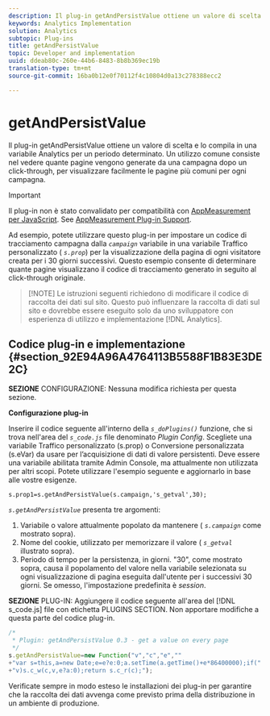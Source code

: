 ```yaml
---
description: Il plug-in getAndPersistValue ottiene un valore di scelta e lo compila in una variabile Analytics per un periodo determinato. Un utilizzo comune consiste nel vedere quante pagine vengono generate da una campagna dopo un click-through, per visualizzare facilmente le pagine più comuni per ogni campagna.
keywords: Analytics Implementation
solution: Analytics
subtopic: Plug-ins
title: getAndPersistValue
topic: Developer and implementation
uuid: ddeab80c-260e-44b6-8483-8b8b369ec19b
translation-type: tm+mt
source-git-commit: 16ba0b12e0f70112f4c10804d0a13c278388ecc2

---
```



# getAndPersistValue

Il plug-in getAndPersistValue ottiene un valore di scelta e lo compila in una variabile Analytics per un periodo determinato. Un utilizzo comune consiste nel vedere quante pagine vengono generate da una campagna dopo un click-through, per visualizzare facilmente le pagine più comuni per ogni campagna.

>[!IMPORTANT]
>
>Il plug-in non è stato convalidato per compatibilità con [AppMeasurement per JavaScript](/help/implement/js-implementation/c-appmeasurement-js/appmeasure-mjs.md). See [AppMeasurement Plug-in Support](/help/implement/js-implementation/c-appmeasurement-js/plugins-support.md).

Ad esempio, potete utilizzare questo plug-in per impostare un codice di tracciamento campagna dalla *`campaign`* variabile in una variabile Traffico personalizzato ( *`s.prop`*) per la visualizzazione della pagina di ogni visitatore creata per i 30 giorni successivi. Questo esempio consente di determinare quante pagine visualizzano il codice di tracciamento generato in seguito al click-through originale.

> [!NOTE] Le istruzioni seguenti richiedono di modificare il codice di raccolta dei dati sul sito. Questo può influenzare la raccolta di dati sul sito e dovrebbe essere eseguito solo da uno sviluppatore con esperienza di utilizzo e implementazione [!DNL Analytics].

## Codice plug-in e implementazione {#section_92E94A96A4764113B5588F1B83E3DE2C}

**SEZIONE** CONFIGURAZIONE: Nessuna modifica richiesta per questa sezione.

**Configurazione plug-in**

Inserire il codice seguente all'interno della *`s_doPlugins()`* funzione, che si trova nell'area del *`s_code.js`* file denominato *Plugin Config*. Scegliete una variabile Traffico personalizzato (s.prop) o Conversione personalizzata (s.eVar) da usare per l’acquisizione di dati di valore persistenti. Deve essere una variabile abilitata tramite Admin Console, ma attualmente non utilizzata per altri scopi. Potete utilizzare l'esempio seguente e aggiornarlo in base alle vostre esigenze.

`s.prop1=s.getAndPersistValue(s.campaign,'s_getval',30);`

*`s.getAndPersistValue`* presenta tre argomenti:

1. Variabile o valore attualmente popolato da mantenere ( *`s.campaign`* come mostrato sopra).
1. Nome del cookie, utilizzato per memorizzare il valore ( *`s_getval`* illustrato sopra).
1. Periodo di tempo per la persistenza, in giorni. "30", come mostrato sopra, causa il popolamento del valore nella variabile selezionata su ogni visualizzazione di pagina eseguita dall'utente per i successivi 30 giorni. Se omesso, l'impostazione predefinita è *session*.

**SEZIONE** PLUG-IN: Aggiungere il codice seguente all'area del [!DNL s_code.js] file con etichetta PLUGINS SECTION. Non apportare modifiche a questa parte del codice plug-in.

```js
/* 
 * Plugin: getAndPersistValue 0.3 - get a value on every page 
 */ 
s.getAndPersistValue=new Function("v","c","e","" 
+"var s=this,a=new Date;e=e?e:0;a.setTime(a.getTime()+e*86400000);if(" 
+"v)s.c_w(c,v,e?a:0);return s.c_r(c);");
```

Verificate sempre in modo esteso le installazioni dei plug-in per garantire che la raccolta dei dati avvenga come previsto prima della distribuzione in un ambiente di produzione.
